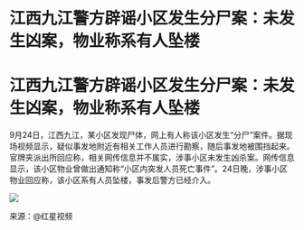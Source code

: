 # 江西九江警方辟谣小区发生分尸案：未发生凶案，物业称系有人坠楼

# 江西九江警方辟谣小区发生分尸案：未发生凶案，物业称系有人坠楼

9月24日，江西九江，某小区发现尸体，网上有人称该小区发生“分尸”案件。据现场视频显示，疑似事发地附近有相关工作人员进行勘察，随后事发地被围挡起来。官牌夹派出所回应称，相关网传信息并不属实，涉事小区未发生凶杀案。网传信息显示，该小区物业曾做出通知称“小区内突发人员死亡事件”。24日晚，涉事小区物业回应称，该小区系有人员坠楼，事发后警方已经介入。

![](https://inews.gtimg.com/om_bt/O8-D0iEJ2DsuMp4y0YaVq_UQfOOc_7AheTPOY2rJERQWQAA/1000)

来源：@红星视频

